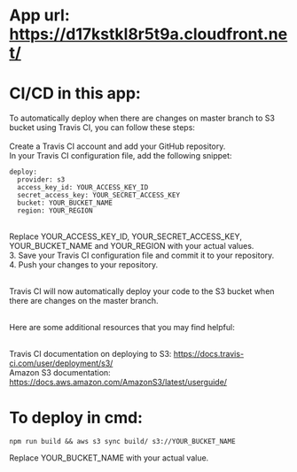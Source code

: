 # App url: https://d17kstkl8r5t9a.cloudfront.net/

# CI/CD in this app:
  To automatically deploy when there are changes on master branch to S3 bucket using Travis CI, you can follow these steps:
<br/><br/>
  Create a Travis CI account and add your GitHub repository.<br/>
  In your Travis CI configuration file, add the following snippet:<br/>
  ```
  deploy:
    provider: s3
    access_key_id: YOUR_ACCESS_KEY_ID
    secret_access_key: YOUR_SECRET_ACCESS_KEY
    bucket: YOUR_BUCKET_NAME
    region: YOUR_REGION
```
<br/>
  Replace YOUR_ACCESS_KEY_ID, YOUR_SECRET_ACCESS_KEY, YOUR_BUCKET_NAME and YOUR_REGION with your actual values.<br/>
  3. Save your Travis CI configuration file and commit it to your repository.<br/>
  4. Push your changes to your repository.<br/><br/>

  Travis CI will now automatically deploy your code to the S3 bucket when there are changes on the master branch.<br/><br/>

  Here are some additional resources that you may find helpful:<br/><br/>

  Travis CI documentation on deploying to S3: https://docs.travis-ci.com/user/deployment/s3/<br/>
  Amazon S3 documentation: https://docs.aws.amazon.com/AmazonS3/latest/userguide/

# To deploy in cmd:
  ```
  npm run build && aws s3 sync build/ s3://YOUR_BUCKET_NAME
```
  Replace YOUR_BUCKET_NAME with your actual value.
